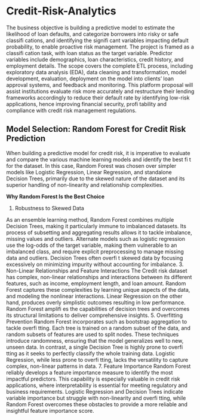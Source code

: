 # Credit-Risk-Analytics
The business objective is building a predictive model to estimate the likelihood of loan defaults, and categorize borrowers into risky or safe classifi cations, and identifying the signifi cant variables impacting default probability, to enable proactive risk management. The project is framed as a classifi cation task, with loan status as the target variable. Predictor variables include demographics, loan characteristics, credit history, and employment details. The scope covers the complete ETL process, including exploratory data analysis (EDA), data cleaning and transformation, model development, evaluation, deployment on the model into clients’ loan approval systems, and feedback and monitoring. This platform proposal will assist institutions evaluate risk more accurately and restructure their lending frameworks accordingly to reduce their default rate by identifying low-risk applications, hence improving financial security, profi tability and compliance with credit risk management regulations.
## Model Selection: Random Forest for Credit Risk Prediction
When building a predictive model for credit risk, it is imperative to evaluate and compare the various machine learning models and identify the best fi t for the dataset. In this case, Random Forest was chosen over simpler models like Logistic Regression, Linear Regression, and standalone Decision Trees, primarily due to the skewed nature of the dataset and its superior handling of non-linearity and relationship complexities.

<b>Why Random Forest Is the Best Choice</b>
1. Robustness to Skewed Data

As an ensemble learning method, Random Forest combines multiple Decision Trees, making it particularly immune to imbalanced datasets. Its process of subsetting and aggregating results allows it to tackle imbalance, missing values and outliers. Alternate models such as logistic regression use the log-odds of the target variable, making them vulnerable to an imbalanced class, and require explicit preprocessing to manage missing data and outliers. Decision Trees often overfi t skewed data by focusing excessively on minimizing impurity without accounting for imbalance.
3. Non-Linear Relationships and Feature Interactions
   The Credit risk dataset has complex, non-linear relationships and interactions between its different features, such as income, employment length, and loan amount. Random Forest captures these complexities by learning unique aspects of the data, and modeling the nonlinear interactions. Linear Regression on the other hand, produces overly simplistic outcomes resulting in low performance. Random Forest amplifi es the capabilities of decision trees and overcomes its structural limitations to deliver comprehensive insights.
5. Overfitting Prevention
   Random Forest incorporates such as bootstrap aggregation to tackle overfi tting. Each tree is trained on a random subset of the data, and random subsets of features are used to split nodes. These techniques introduce randomness, ensuring that the model generalizes well to new, unseen data. In contrast, a single Decision Tree is highly prone to overfi tting as it seeks to perfectly classify the whole training data. Logistic Regression, while less prone to overfi tting, lacks the versatility to capture complex, non-linear patterns in data.
7. Feature Importance
   Random Forest reliably develops a feature importance measure to identify the most impactful predictors. This capability is especially valuable in credit risk applications, where interpretability is essential for meeting regulatory and business requirements. Logistic Regression and Decision Trees indicate variable importance but struggle with non-linearity and overfi tting, while Random Forest overcomes these obstacles to provide a more reliable and insightful feature importance score.
